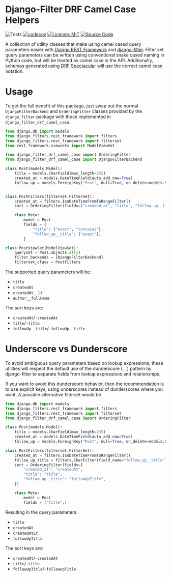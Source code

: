 # Django-Filter DRF Camel Case Helpers

![Tests](https://github.com/camuthig/django-filter-drf-camel-case/actions/workflows/ci.yml/badge.svg)
[![codecov](https://codecov.io/gh/camuthig/django-filter-drf-camel-case/branch/main/graph/badge.svg?token=GAGIIZXC95)](https://codecov.io/gh/camuthig/django-filter-drf-camel-case)
[![License: MIT](https://img.shields.io/badge/License-MIT-yellow.svg)](https://opensource.org/licenses/MIT)
[![Source Code](https://img.shields.io/badge/Source-code-blue)](https://github.com/camuthig/django-filter-drf-camel-case)

A collection of utility classes that make using camel cased query parameters easier with [Django REST
Framework](https://www.django-rest-framework.org/) and [django-filter](https://django-filter.readthedocs.io/en/latest/index.html).
Filter set query parameters can be written using conventional snake cased naming in Python code, but will be treated as
camel case in the API. Additionally, schemas generated using [DRF Spectacular](https://drf-spectacular.readthedocs.io/en/latest/index.html)
will use the correct camel case notation.

# Usage

To get the full benefit of this package, just swap out the normal `DjangoFilterBackend` and `OrderingFilter` classes
provided by the `django_filter` package with those implemented in `django_filter_drf_camel_case`.

```python
from django.db import models
from django_filters.rest_framework import filters
from django_filters.rest_framework import filterset
from rest_framework.viewsets import ModelViewSet

from django_filter_drf_camel_case import OrderingFilter
from django_filter_drf_camel_case import DjangoFilterBackend

class Post(models.Model):
    title = models.CharField(max_length=255)
    created_at = models.DateTimeField(auto_add_now=True)
    follow_up = models.ForeignKey("Post", null=True, on_delete=models.SET_NULL)


class PostFilters(filterset.FilterSet):
    created_at = filters.IsoDateTimeFromToRangeFilter()
    sort = OrderingFilter(fields=("created_at", "title", "follow_up__title"))

    class Meta:
        model = Post
        fields = {
            "title": {"exact", "contains"},
            "follow_up__title": {"exact"},
        }

class PostViewSet(ModelViewSet):
    queryset = Post.objects.all()
    filter_backends = [DjangoFilterBackend]
    filterset_class = PostFilters
```

The supported query parameters will be:
* `title`
* `createdAt`
* `createdAt__lt`
* `author__fullName`

The sort keys are:
* `createdAt`/`-createdAt`
* `title`/`-title`
* `followUp__title`/`-followUp__title`

# Underscore vs Dunderscore

To avoid ambiguous query parameters based on lookup expressions, these utilities will respect the  default use of the
dunderscore (`__`) pattern by django-filter to separate fields from lookup expressions and relationships.

If you want to avoid this dunderscore behavior, then the recommendation is to use explicit keys, using underscores
instead of dunderscores where you want. A possible alternative filterset would be

```python
from django.db import models
from django_filters.rest_framework import filters
from django_filters.rest_framework import filterset
from django_filter_drf_camel_case import OrderingFilter

class Post(models.Model):
    title = models.CharField(max_length=255)
    created_at = models.DateTimeField(auto_add_now=True)
    follow_up = models.ForeignKey("Post", null=True, on_delete=models.SET_NULL)

class PostFilters(filterset.FilterSet):
    created_at = filters.IsoDateTimeFromToRangeFilter()
    follow_up_title = filters.CharFilter(field_name="follow_up__title")
    sort = OrderingFilter(fields={
        "created_at": "createdAt",
        "title": "title",
        "follow_up__title": "followUpTitle",
    })

    class Meta:
        model = Post
        fields = ("title",)
```

Resulting in the query parameters:
* `title`
* `createdAt`
* `createdAtLt`
* `followUpTitle`

The sort keys are:
* `createdAt`/`-createdAt`
* `title`/`-title`
* `followUpTitle`/`-followUpTitle`
